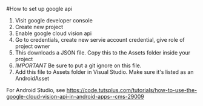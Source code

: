 #How to set up google api
1. Visit google developer console
2. Create new project
3. Enable google cloud vision api
4. Go to credentials, create new servie account credential, give role of project owner
5. This downloads a JSON file.  Copy this to the Assets folder inside your project
6. *IMPORTANT* Be sure to put a git ignore on this file.
7. Add this file to Assets folder in Visual Studio.  Make sure it's listed as an AndroidAsset


For Android Studio, see https://code.tutsplus.com/tutorials/how-to-use-the-google-cloud-vision-api-in-android-apps--cms-29009